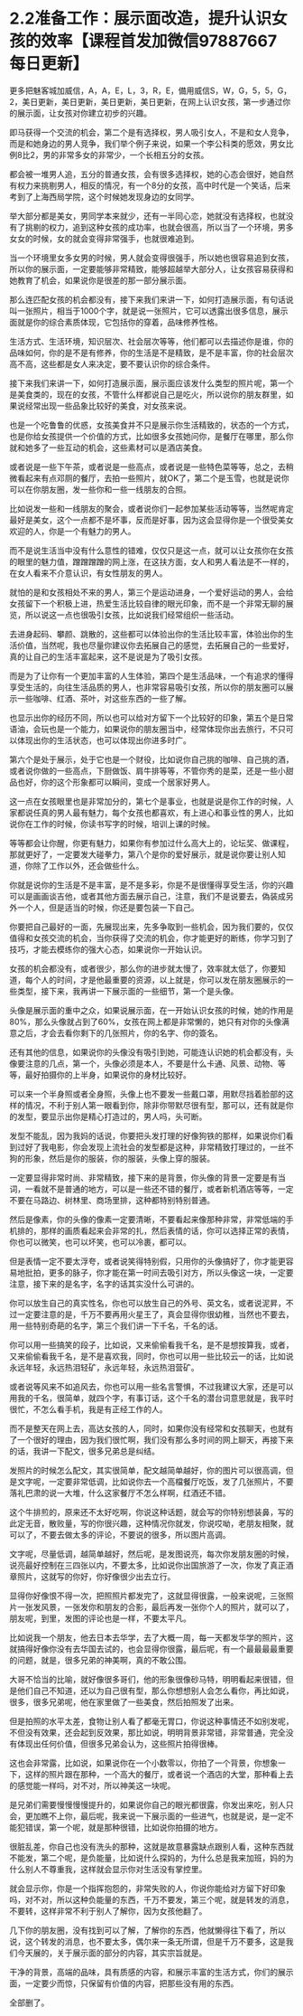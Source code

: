 # 2.2准备工作：展示面改造，提升认识女孩的效率【课程首发加微信97887667 每日更新】

更多把魅客城加威信，A，A，E，L，3，R，E，備用威信S，W，G，5，5，G，2，美日更新，美日更新，美日更新，美日更新，在网上认识女孩，第一步通过你的展示面，让女孩对你建立初步的兴趣。

即马获得一个交流的机会，第二个是有选择权，男人吸引女人，不是和女人竞争，而是和她身边的男人竞争，我们举个例子来说，如果一个李公科类的愿效，男女比例8比2，男的非常多女的非常少，一个长相五分的女孩。

都会被一堆男人追，五分的普通女孩，会有很多选择权，她的心态会很好，她自然有权力来挑剔男人，相反的情况，有一个8分的女孩，高中时代是一个笑话，后来考到了上海西局学院，这个时候她发现身边的女同学。

举大部分都是美女，男同学本来就少，还有一半同心恋，她就没有选择权，也就没有了挑剔的权力，追到这种女孩的成功率，也就会很高，所以当了一个环境，男多女女的时候，女的就会变得非常强手，也就很难追到。

当一个环境里女多女男的时候，男人就会变得很强手，所以她也很容易追到女孩，所以你的展示面，一定要能够非常精致，能够超越举大部分人，让女孩容易获得和她教育了机会，如果说你是很差的那一部分展示面。

那么连匹配女孩的机会都没有，接下来我们来讲一下，如何打造展示面，有句话说叫一张照片，相当于1000个字，就是说一张照片，它可以透露出很多信息，展示面就是你的综合素质体现，它包括你的穿着，品味修养性格。

生活方式、生活环境，知识层次、社会层次等等，他们都可以去描述你是谁，你的品味如何，你的是不是有修养，你的生活是不是精致，是不是丰富，你的社会层次高不高，这些都是女人来决定，要不要认识你的综合条件。

接下来我们来讲一下，如何打造展示面，展示面应该发什么类型的照片呢，第一个是美食类的，现在的女孩，不管什么样都说自己是吃火，所以说你的朋友群里，如果说经常出现一些品象比较好的美食，对女孩来说。

也是一个吃鲁鲁的优惑，女孩美食并不只是展示你生活精致的，状态的一个方式，也是你给女孩提供一个价值的方式，比如很多女孩她问你，是餐厅在哪里，那么你就和她多了一些互动的机会，这些素材可以是酒店美食。

或者说是一些下午茶，或者说是一些高点，或者说是一些特色菜等等，总之，去稍微看起来有点邓厕的餐厅，去拍一些照片，就OK了，第二个是玉雪，也就是说你可以在你朋友圈，发一些你和一些一线朋友的合照。

比如说发一些和一线朋友的聚会，或者说你们一起参加某些活动等等，当然呢肯定最好是美女，这个一点都不是坏事，反而是好事，因为这会显得你是一个很受美女欢迎的人，你是一个有魅力的男人。

而不是说生活当中没有什么意性的错难，仅仅只是这一点，就可以让女孩你在女孩的眼里的魅力值，蹭蹭蹭蹭的网上涨，在这扶方面，女人和男人看法是不一样的，在女人看来不介意认识，有女性朋友的男人。

就怕的是和女孩相处不来的男人，第三个是运动进身，一个爱好运动的男人，会给女孩留下一个积极上进，热爱生活比较自律的眼光印象，而不是一个非常无聊的展览，所以说这一点也很吸引女孩，比如说我们经常组织一些活动。

去进身起码、攀颜、跳散的，这些都可以体验出你的生活比较丰富，体验出你的生活价值，当然呢，我也尽量你建议你去拓展自己的感觉，去拓展自己的一些爱好，真的让自己的生活丰富起来，这不是说是为了吸引女孩。

而是为了让你有一个更加丰富的人生体验，第四个是生活品味，一个有追求的懂得享受生活的，向往生活品质的男人，也非常容易吸引女孩，所以你的朋友圈可以展示一些咖啡、红酒、茶叶，对这些东西的一些了解。

也显示出你的经历不同，所以也可以给对方留下一个比较好的印象，第五个是日常语油，会玩也是一个能力，如果说你的朋友圈当中，经常体现你出去旅行，不只可以体现出你的生活状态，也可以体现出你进多时广。

第六个是处于展示，处于它也是一个财役，比如说你自己挑的咖啡、自己挑的酒，或者说你做的一些高点，下厨做饭、肩牛排等等，不管你秀的是菜，还是一些小甜品也好，你的这个形象都可以瞬间，变成一个居家好男人。

这一点在女孩眼里也是非常加分的，第七个是事业，也就是说是你工作的时候，人家都说任真的男人最有魅力，每个女孩也都喜欢，有上进心和事业性的男人，比如说你在工作的时候，你读书写字的时候，培训上课的时候。

等等都会让你醒，你更有魅力，如果你有参加过什么高大上的，论坛奖、做课程，那就更好了，一定要发大碰拳力，第八个是你的爱好展示，就是说你要让别人知道，你除了工作以外，还会做些什么。

你就是说你的生活是不是丰富，是不是多彩，你是不是很懂得享受生活，你的兴趣可以是画画谈吉他，或者其他方面去展示自己，注意，我们不是说要去，偽装成另外一个人，但是适当的时候，你还是要包装一下自己。

你要把自己最好的一面，先展现出来，先多争取到一些机会，因为我们要的，仅仅值得和女孩交流的机会，当你获得了交流的机会，你才能更好的断练，你学习到了技巧，才能去模练你的强大心态，如果说你一开始认识。

女孩的机会都没有，或者很少，那么你的进步就太慢了，效率就太低了，你要知道，每个人的时间，才是他最重要的资源，以上就是，你可以发在朋友圈展示的一些类型，接下来，我再讲一下展示面的一些细节，第一个是头像。

头像是展示面的重中之众，如果说展示面，在一开始认识女孩的时候，她的作用是80%，那么头像就占到了60%，女孩在网上都是非常懒的，她只有对你的头像满意之后，才会去看你剩下的几张照片，你的名字、你的簽名。

还有其他的信息，如果说你的头像没有吸引到她，可能连认识她的机会都没有，头像要注意的几点，第一个，头像必须是本人，不要是什么卡通、风景、动物、等等，最好拍摄你的上半身，如果说你的身材比较好。

可以来一个半身照或者全身照，头像上也不要发一些戴口罩，用默尽挡着脸部的这样的情况，不利于别人第一眼看到你，除非你带默尽很有型，那可以，还有就是你的发型，要显示出你是精心打造过的，男人吗，头可断。

发型不能乱，因为我妈的话说，你要把头发打理的好像狗铁的那样，如果说你们看到过好了我电影，你会发现上流社会的发型都是这种，非常精致打理过的，一丝不狗的形象，然后是你的服装，你的服装，头像上穿的服装。

一定要显得非常时尚、非常精致，接下来的是背景，你头像的背景一定要是有当词，一看就不是普通的地方，可以是一些还不错的餐厅，或者新机酒店等等，一定不要在马路边、树林里、商场里排，这种都特别特别普通。

然后是像素，你的头像的像素一定要清晰，不要看起来像那种非常，非常低端的手机排的，那样的画质看起来会非常的扎，然后表情的话，你可以选择正常的表情，你也可以微笑，也可以坏笑，也可以冷裹，都可以。

但是表情一定不要太浮夸，或者说笑得特别假，只用你的头像搞好了，你才能更容易地批拍，更多的脉子，你才能在第一时间去吸引对方，所以头像这一块，一定要注意，接下来的是名字，名字的话其实没什么可讲的。

你可以放生自己的真实性名，你也可以放生自己的外号、英文名，或者说泥昇，不过一定要注意的是，千万不要再用火星王了，真会显得你很幼稚，当然也不要去，用一些特别奇葩的名字，第三个我们讲一下千名，千名的话。

你可以用一些搞笑的段子，比如说，又来偷偷看我千名，是不是想按算我，或者，又来偷偷看我千名，是不是喜欢我，同时，你也可以用一些比较云一的话，比如说永远年轻，永远热泪轻矿，永远年轻，永远热泪营矿。

或者说等风来不如追风去，你也可以用一些名言警惧，不过我建议大家，还是可以用我的千名，很简单，就四个字，有事订话，这个千名的潜台词意思就是，我平时很忙，不怎么看手机，我是有正经工作的人。

而不是整天在网上去，高达女孩的人，同时，如果你没有经常和女孩聊天，也就有了一个很好的理由，因为我们很忙啊，我们没有那么多时间的网上聊天，再接下来的话，我讲一下配文，很多兄弟总是纠结。

发照片的时候怎么配文，其实很简单，配文越简单越好，你的图片可以很高调，但是文字呢，一定要非常低调，比如说你去一个高檔餐厅吃饭，发了几张照片，不要落礼巴肃的说一大堆，什么这家餐厅不怎么样啊，红酒还不错。

这个牛排煎的，原来还不太好吃啊，你说这种话题，就会写的你特别想装鼻，写的此定无音，散败量，写的你很兴趣，这种情况你就发，你说哎呦，老朋友相聚，就可以了，不要去做太多的评论，不要说的很多，所以图片高调。

文字呢，尽量低调，越简单越好，然后呢，是发图说亮，每次你发朋友圈的时候，说亮最好控制在三四张以内，不要太多，比如说你出国旅游了一次，你发了真正酒章照片，这就写的你好，你好像很少出去立行。

显得你好像恨不得一次，把照照片都发完了，这就显得很露，一般来说呢，三张照片一张发风景，一张发你和朋友的合影，最后再发一张你个人的照片，就可以了，朋友呢，到里，发图的评论也是一样，不要太平凡。

比如说我一个朋友，他去日本去华学，去了大概一周，每一天都发华学的照片，这就搞得好像你没有去华国去试的，也会显得你很露，最后呢，有一个最最最最重要的问题，就是，很多兄弟的神美啊，真的不敢公围。

大哥不恰当的比喻，就好像很多哥们，他的形象很像砂马特，明明看起来很错，但是他们自己不知道，还以为自己很有型，那么你想想别人会怎么看你，再比如说，很多，很多兄弟呢，他在家里做了一些美食，然后拍照发了出来。

但是拍照的水平太差，食物让别人看了都毫无胃口，你说这种事情还不如别发呢，不但没有效果，还会起到反效果，那比如说，明明背景非常错，非常普通，完全没有体现出任何价值，但很多兄弟会认为，这些照片拍得很棒。

这也会非常露，比如说，如果说你在一个小数零以，你拍了一个背景，你想象一下，这样的照片跟在那种，一个高大的餐厅，或者说一个酒店的大堂，那种看上去的感觉能一样吗，对不对，所以神美这一块呢。

是兄弟们需要慢慢慢慢提升的，如果说你自己的眼光都很露，你发出来吃，别人只会，更加瞧不上你，最后呢，我来说一下展示面的一些进气，也就是说，是一定不能犯错误，第一个呢，就是那种很错，比如说你拍摄的地方。

很脏乱差，你自己也没有洗头的那种，这就是故意暴露缺点跟别人看，这种东西就不能发，第二个呢，是负能量，比如说什么探妈的，为什么总是我来加班，妈的为什么别人不尊重我，这样就会显示你对生活没有掌控里。

就会显示你，你是一个指挥抱怨的，非常失败的人，你说你能给对方留下好印象吗，对不对，所以这种负能量的东西，千万不要发，第三个呢，就是转发的消息，不要转，这样非常不利于别人了解你，因为女孩他翻了。

几下你的朋友圈，没有找到可以了解，了解你的东西，他就懒得往下看了，所以说，这个转发的消息，也不要太多，偶尔来一条无所谓，但是千万不要多，这是我们今天展的，关于展示面的部分的内容，其实宗旨就是。

干净的背景，高端的品味，具有质感的内容，和展示丰富的生活方式，你们的展示面，一定要少而惊，只保留有价值的内容，把那些没有用的东西。

全部删了。